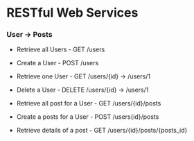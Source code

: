 # RESTful Web Services

### User -> Posts

- Retrieve all Users - GET /users
- Create a User - POST /users
- Retrieve one User - GET /users/{id} -> /users/1
- Delete a User - DELETE /users/{id} -> /users/1

- Retrieve all post for a User - GET /users/{id}/posts
- Create a posts for a User - POST /users{id}/posts
- Retrieve details of a post - GET /users/{id}/posts/{posts_id}
